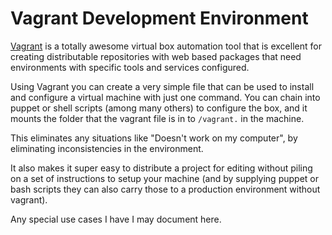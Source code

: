 
# Vagrant Development Environment

[Vagrant](http://www.vagrantup.com/) is a totally awesome virtual box automation tool that is excellent for creating distributable repositories with web based packages that need environments with specific tools and services configured.

Using Vagrant you can create a very simple file that can be used to install and configure a virtual machine with just one command.  You can chain into puppet or shell scripts (among many others) to configure the box, and it mounts the folder that the vagrant file is in to `/vagrant.` in the machine.

This eliminates any situations like "Doesn't work on my computer", by eliminating inconsistencies in the environment.

It also makes it super easy to distribute a project for editing without piling on a set of instructions to setup your machine (and by supplying puppet or bash scripts they can also carry those to a production environment without vagrant).

Any special use cases I have I may document here.
